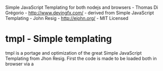 Simple JavaScript Templating for both nodejs and browsers - Thomas Di Grégorio - http://www.devingfx.com/ - derived from
Simple JavaScript Templating - John Resig - http://ejohn.org/ - MIT Licensed

# tmpl - Simple templating

tmpl is a portage and optimization of the great Simple JavaScript Templating from Jhon Resig.
First the code is made to be loaded both in browser via a <script> tag and in nodejs via require.
Second the templating rules have been exported into a rules array to let developpers create their own rules

## Usage

	var greet = tmpl("Some text and <%=thing%>!");
	myDiv.innerHTML = greet({thing: 'that\'s it'});


## Add a templating rule

Simply add to the `tmpl.rules` Array a hash with 's' (search) and 'r' (replace) props :

	var rule = {s:<RegExp>, r:<string or function>};
	tmpl.rules.push(rule);

A rule consist in a RegExp that will be used in a String.replace to replace by the replace value.
The replace string will be part of the final function code, so you are in a middle of 
a javacript string declaration named 'o' ex : `var o = "<result of template here>"; return o;`
So imagine your template is `"Doctor @who@ ?"` the function code without any replacement
will be: `var o = "Doctor @who@ !"; return o;`
Now we want the code to access some variable after our rule is replaced.
ex: the js code will be: `var o = "Doctor " + (who) + " !"; return o;`

Exemple: Find a var tag of form 'text @varname@ text' and replace by the value.

	{
		s: /@(.*?)@/g , 	// Search char '@' then capture everything until another '@' (don't forget the global modifier /./g)
		r: '" + ($1) + "'	// The replace string will be part of the final function code, so you are in a middle of 
	}						// a javacript string declaration named 'o' ex : var o = "<result of template here>"; return o;
							// So imagine your template is "Doctor @who@ ?" the function code without any replacement
							// will be: var o = "Doctor @who@ !"; return o;
							// Now after our rule is replaced the js code will be: var o = "Doctor " + (who) + " !"; return o;

A more complex ex now! 
Imagine a conditional block of form 'text @IF::expression@ Some text @STOP::IF text' ,
we need 2 rules: 1 for opening tag and one for the closing.
				{	
					s: /@IF::(.*?)@/g , 		// Search chars '@IF::' then capture everything until another '@'
					r: '"; if( $1 ) { o+="'		// Here the code without replacement will be: var o = "text @IF::expression@ Some text @STOP::IF text"; return o;
				}	
				 								// and with the replacement: var o = "text "; if(expression) { o+=" Some text @STOP::IF text"; return o;
				 								// buggy cause we need the close tag rule:
				{
					s: /@STOP::IF/g , 			// Search chars '@STOP::IF'
					r: '"; } o+="'				// Here the final code is: var o = "text "; if(expression) { o+=" Some text "; } o+=" text"; return o;
				}

			Unescaping:
				A common use case is to first create a rules to escape " double quote char to be able to paste a quote in the resulting code
				otherwise the quote should close the string declaration in js code: 
				Ex: '<div class="item">foo</div>' >> var o = "<div class="item">foo</div>"; return o;
				Here the quotes surrounding "item" breaks the js string declaration
				So after escape no more problems : var o = "<div class=\"item\">foo</div>"; return o;
				
				The problem is that escaping all the template's quotes will also escape the one in js parts that rules will use ex:
				{	s: /"/g ,	r: '\\"'	},			// Escape all "
				{
					s: /\{\{if(.*?)\}\}/g , 			// Search chars '{{if' then capture everything until '}}' are found
					r: '"; if( $1 ) { o+="'				// Replace by if statement with 1st capture
				}
				'<div class="item">{{if bar == "foo"}}foo{{/if}}</div>' >>> var o = "<div class=\"item\">"; if( bar == \"foo\" ) { o+="foo"; } o+="</div>"; return o;
				Here our js code will break because of escaped quotes surrounding foo: bar == \"foo\" 
				You should instead use here a function replacement to first unescape the quotes in captured string before concatenate it to the final js code like:
				{
					s: /\{\{if(.*?)\}\}/g , 					// Search chars '{{if' then capture everything until '}}' are found
					r: function(found, $1, $2, ...)				// Normal String.replace signature: function(<part of string match all rexexp> , <1st capture> , <2nd capture>, etc ...)
					{
						var code = $1.replace(/\\"/g, '"');		// Replace '\"' by '"'
						return '"; if( ' + code + ' ) { o+="';	// Return the good js code
					}				
				}
				Quite ugly! It's why the tmpl.unescapeCode(<string>) static maethod exists ! It's doing the unescape for you before resolving the mask passed to it!
				Ex:
				{
					s: /\{\{if(.*?)\}\}/g , 						// Search chars '{{if' then capture everything until '}}' are found
					r: tmpl.unescapeCode('"; if( $1 ) { o+="')		// $1 is unescaped to be js code!!
				}